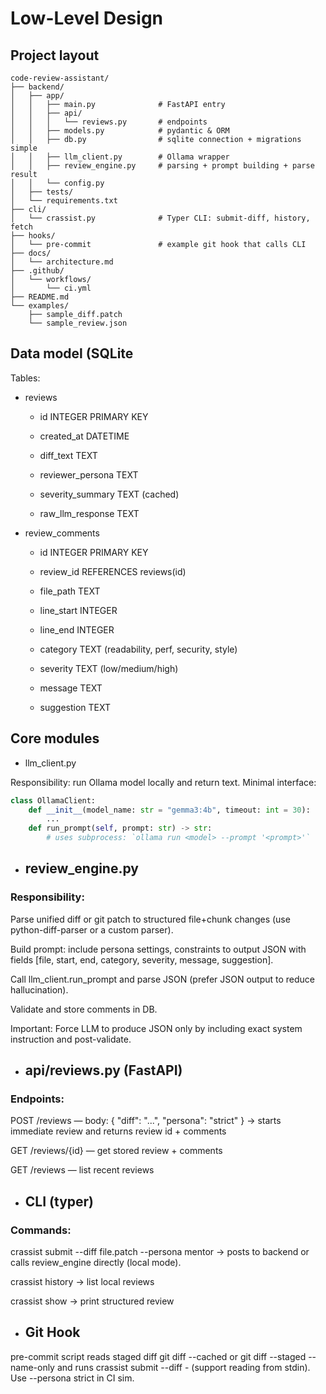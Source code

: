 # Low-Level Design
## Project layout

```
code-review-assistant/
├── backend/
│   ├── app/
│   │   ├── main.py              # FastAPI entry
│   │   ├── api/
│   │   │   └── reviews.py       # endpoints
│   │   ├── models.py            # pydantic & ORM
│   │   ├── db.py                # sqlite connection + migrations simple
│   │   ├── llm_client.py        # Ollama wrapper
│   │   ├── review_engine.py     # parsing + prompt building + parse result
│   │   └── config.py
│   ├── tests/
│   └── requirements.txt
├── cli/
│   └── crassist.py              # Typer CLI: submit-diff, history, fetch
├── hooks/
│   └── pre-commit               # example git hook that calls CLI
├── docs/
│   └── architecture.md
├── .github/
│   └── workflows/
│       └── ci.yml
├── README.md
└── examples/
    ├── sample_diff.patch
    └── sample_review.json
```
## Data model (SQLite
Tables:

- reviews

    - id INTEGER PRIMARY KEY

    - created_at DATETIME

    - diff_text TEXT

    - reviewer_persona TEXT

    - severity_summary TEXT (cached)

    - raw_llm_response TEXT

- review_comments

    - id INTEGER PRIMARY KEY

    - review_id REFERENCES reviews(id)

    - file_path TEXT

    - line_start INTEGER

    - line_end INTEGER

    - category TEXT (readability, perf, security, style)

    - severity TEXT (low/medium/high)

    - message TEXT

    - suggestion TEXT

## Core modules
- llm_client.py

Responsibility: run Ollama model locally and return text. Minimal interface:

```python
class OllamaClient:
    def __init__(model_name: str = "gemma3:4b", timeout: int = 30):
        ...
    def run_prompt(self, prompt: str) -> str:
        # uses subprocess: `ollama run <model> --prompt '<prompt>'`
```

- ## review_engine.py

### Responsibility:

Parse unified diff or git patch to structured file+chunk changes (use python-diff-parser or a custom parser).

Build prompt: include persona settings, constraints to output JSON with fields [file, start, end, category, severity, message, suggestion].

Call llm_client.run_prompt and parse JSON (prefer JSON output to reduce hallucination).

Validate and store comments in DB.

Important: Force LLM to produce JSON only by including exact system instruction and post-validate.

- ## api/reviews.py (FastAPI)

### Endpoints:

POST /reviews — body: { "diff": "...", "persona": "strict" } → starts immediate review and returns review id + comments

GET /reviews/{id} — get stored review + comments

GET /reviews — list recent reviews

- ## CLI (typer)

### Commands:

crassist submit --diff file.patch --persona mentor -> posts to backend or calls review_engine directly (local mode).

crassist history -> list local reviews

crassist show <id> -> print structured review

- ## Git Hook

pre-commit script reads staged diff git diff --cached or git diff --staged --name-only and runs crassist submit --diff - (support reading from stdin). Use --persona strict in CI sim.